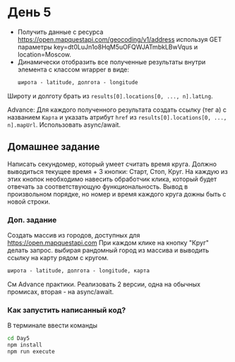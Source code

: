 # День 5

- Получить данные с ресурса https://open.mapquestapi.com/geocoding/v1/address используя GET параметры key=dt0LuJn1o8HqM5uOFQWJATmbkLBwVqus и location=Moscow.
- Динамически отобразить все полученные результаты внутри элемента с классом wrapper в виде:
    ```html
    широта - latitude, долгота - longitude
    ```

Широту и долготу брать из `results[0].locations[0, ..., n].latLng`.

Advance: Для каждого полученного результата создать ссылку (тег a) с названием `Карта` и указать атрибут `href` из `results[0].locations[0, ..., n].mapUrl`.
Использовать async/await.

## Домашнее задание

Написать секундомер, который умеет считать время круга. Должно выводиться текущее время + 3 кнопки: Старт, Стоп, Круг.
На каждую из этих кнопок необходимо навесить обработчик клика, который будет отвечать за соответствующую
функциональность. Вывод в произвольном порядке, но номер и время каждого круга дожны быть с новой строки.

### Доп. задание

Создать массив из городов, доступных для https://open.mapquestapi.com
При каждом клике на кнопку "Круг" делать запрос. выбирая рандомный город из массива и выводить ссылку на карту рядом с кругом. 

```html
широта - latitude, долгота - longitude, карта
```

См Advance практики. Реализовать 2 версии, одна на обычных промисах, вторая - на async/await.

### Как запустить написанный код?

В терминале ввести команды

```bash
cd Day5
npm install
npm run execute
```